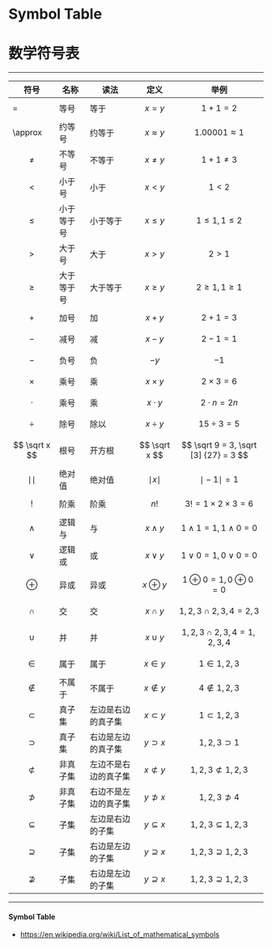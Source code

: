 # Symbol Table
# 数学符号表

--------

| 符号             | 名称       | 读法                 | 定义                | 举例                                           |
| ---------------- | ---------- | -------------------- | ------------------- | ---------------------------------------------- |
| =                | 等号       | 等于                 | $$ x = y $$         | $$ 1+1 = 2 $$                                  |
| \approx          | 约等号     | 约等于               | $$ x \approx y $$   | $$ 1.00001 \approx 1 $$                        |
| $$ \ne $$        | 不等号     | 不等于               | $$ x \ne y $$       | $$ 1 + 1 \ne 3 $$                              |
| $$ \lt $$        | 小于号     | 小于                 | $$ x \lt y $$       | $$ 1 \lt 2 $$                                  |
| $$ \le $$        | 小于等于号 | 小于等于             | $$ x \le y $$       | $$ 1 \le 1, 1 \le 2 $$                         |
| $$ \gt $$        | 大于号     | 大于                 | $$ x \gt y $$       | $$ 2 \gt 1 $$                                  |
| $$ \ge $$        | 大于等于号 | 大于等于             | $$ x \ge y $$       | $$ 2 \ge 1, 1 \ge 1 $$                         |
| $$ + $$          | 加号       | 加                   | $$ x + y $$         | $$ 2 + 1 = 3 $$                                |
| $$ - $$          | 减号       | 减                   | $$ x - y $$         | $$ 2 - 1 = 1 $$                                |
| $$ - $$          | 负号       | 负                   | $$ -y $$            | $$ -1 $$                                       |
| $$ \times $$     | 乘号       | 乘                   | $$ x \times y $$    | $$ 2 \times 3 = 6 $$                           |
| $$ \cdot $$      | 乘号       | 乘                   | $$ x \cdot y $$     | $$ 2 \cdot n = 2n $$                           |
| $$ \div $$       | 除号       | 除以                 | $$ x \div y $$      | $$ 15 \div 3 = 5 $$                            |
| $$ \sqrt x $$    | 根号       | 开方根               | $$ \sqrt x $$       | $$ \sqrt 9 = 3, \sqrt [3] {27} = 3 $$          |
| $$ \mid \mid$$   | 绝对值     | 绝对值               | $$ \mid x \mid $$   | $$ \mid -1 \mid = 1 $$                         |
| $$ ! $$          | 阶乘       | 阶乘                 | $$ n! $$            | $$ 3! = 1 \times 2 \times 3 = 6 $$             |
| $$ \wedge $$     | 逻辑与     | 与                   | $$ x \wedge y $$    | $$ 1 \wedge 1 = 1, 1 \wedge 0 = 0 $$           |
| $$ \vee $$       | 逻辑或     | 或                   | $$ x \vee y $$      | $$ 1 \vee 0 = 1, 0 \vee 0 = 0 $$               |
| $$ \oplus $$     | 异或       | 异或                 | $$ x \oplus y $$    | $$ 1 \oplus 0 = 1, 0 \oplus 0 = 0 $$           |
| $$ \cap $$       | 交         | 交                   | $$ x \cap y $$      | $$ {1, 2, 3} \cap {2, 3, 4}  = {2, 3} $$       |
| $$ \cup $$       | 并         | 并                   | $$ x \cup y $$      | $$ {1, 2, 3} \cap {2, 3, 4}  = {1, 2, 3, 4} $$ |
| $$ \in $$        | 属于       | 属于                 | $$ x \in y $$       | $$ 1 \in {1, 2, 3} $$                          |
| $$ \notin $$     | 不属于     | 不属于               | $$ x \notin y $$    | $$ 4 \notin {1, 2, 3} $$                       |
| $$ \subset $$    | 真子集     | 左边是右边的真子集   | $$ x \subset y $$   | $$ {1} \subset {1, 2, 3} $$                    |
| $$ \supset $$    | 真子集     | 右边是左边的真子集   | $$ y \supset x $$   | $$ {1, 2, 3} \supset {1} $$                    |
| $$ \nsubset $$   | 非真子集   | 左边不是右边的真子集 | $$ x \nsubset y $$  | $$ {1, 2, 3} \nsubset {1, 2, 3} $$             |
| $$ \nsupset $$   | 非真子集   | 右边不是左边的真子集 | $$ y \nsupset x $$  | $$ {1, 2, 3} \nsupset {4} $$                   |
| $$ \subseteq $$  | 子集       | 左边是右边的子集     | $$ y \subseteq x $$ | $$ {1, 2, 3} \subseteq {1, 2, 3} $$            |
| $$ \supseteq $$  | 子集       | 右边是左边的子集     | $$ y \supseteq x $$ | $$ {1, 2, 3} \supseteq {1, 2, 3} $$            |
| $$ \nsupseteq $$ | 子集       | 右边是左边的子集     | $$ y \supseteq x $$ | $$ {1, 2, 3} \supseteq {1, 2, 3} $$            |

--------

#### Symbol Table

* https://en.wikipedia.org/wiki/List_of_mathematical_symbols
